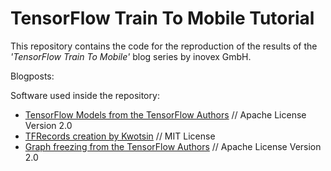# TensorFlow Train To Mobile Tutorial

This repository contains the code for the reproduction of the results of the *'TensorFlow Train To Mobile'* blog series by inovex GmbH.


Blogposts:


Software used inside the repository:

* [TensorFlow Models from the TensorFlow Authors](https://github.com/tensorflow/models) // Apache License Version 2.0
* [TFRecords creation by Kwotsin](https://github.com/kwotsin/create_tfrecords) // MIT License
* [Graph freezing from the TensorFlow Authors](https://github.com/tensorflow/tensorflow/blob/master/tensorflow/python/tools/freeze_graph.py) // Apache License Version 2.0
